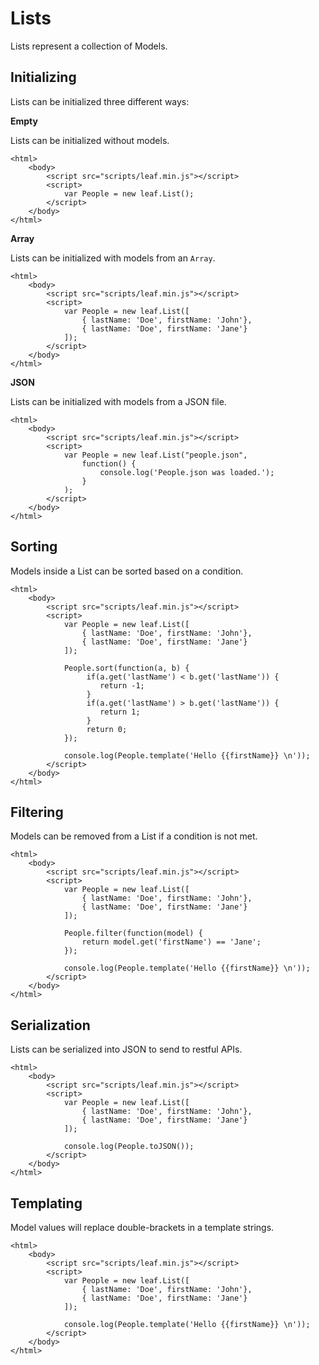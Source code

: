 # Lists

Lists represent a collection of Models.

## Initializing

Lists can be initialized three different ways:

**Empty**

Lists can be initialized without models.

    <html>
        <body>
            <script src="scripts/leaf.min.js"></script>
            <script>
                var People = new leaf.List();
            </script>
        </body>
    </html>        

**Array**

Lists can be initialized with models from an `Array`.

    <html>
        <body>
            <script src="scripts/leaf.min.js"></script>
            <script>
                var People = new leaf.List([
					{ lastName: 'Doe', firstName: 'John'},
					{ lastName: 'Doe', firstName: 'Jane'}	               
                ]);
            </script>
        </body>
    </html>    

**JSON**

Lists can be initialized with models from a JSON file.

    <html>
        <body>
            <script src="scripts/leaf.min.js"></script>
            <script>
                var People = new leaf.List("people.json", 
                    function() {
                        console.log('People.json was loaded.');
                    }
                );
            </script>
        </body>
    </html>

## Sorting

Models inside a List can be sorted based on a condition.

    <html>
        <body>
            <script src="scripts/leaf.min.js"></script>
            <script>
                var People = new leaf.List([
					{ lastName: 'Doe', firstName: 'John'},
					{ lastName: 'Doe', firstName: 'Jane'}	       
                ]);
                
                People.sort(function(a, b) {
    				 if(a.get('lastName') < b.get('lastName')) {
    				 	return -1;
    				 }
    				 if(a.get('lastName') > b.get('lastName')) {
    				 	return 1;
    				 }
    				 return 0;                    
                });
                
                console.log(People.template('Hello {{firstName}} \n'));
            </script>
        </body>
    </html>

## Filtering

Models can be removed from a List if a condition is not met.

    <html>
        <body>
            <script src="scripts/leaf.min.js"></script>
            <script>
                var People = new leaf.List([
					{ lastName: 'Doe', firstName: 'John'},
					{ lastName: 'Doe', firstName: 'Jane'}	               
                ]);
                
                People.filter(function(model) {
                    return model.get('firstName') == 'Jane';
                });
                
                console.log(People.template('Hello {{firstName}} \n'));
            </script>
        </body>
    </html>    

## Serialization

Lists can be serialized into JSON to send to restful APIs.
 
    <html>
        <body>
            <script src="scripts/leaf.min.js"></script>
            <script>
                var People = new leaf.List([
					{ lastName: 'Doe', firstName: 'John'},
					{ lastName: 'Doe', firstName: 'Jane'}	               
                ]);
                
                console.log(People.toJSON());
            </script>
        </body>
    </html>

## Templating

Model values will replace double-brackets in a template strings.
 
    <html>
        <body>
            <script src="scripts/leaf.min.js"></script>
            <script>
                var People = new leaf.List([
					{ lastName: 'Doe', firstName: 'John'},
					{ lastName: 'Doe', firstName: 'Jane'}	               
                ]);
                
                console.log(People.template('Hello {{firstName}} \n'));
            </script>
        </body>
    </html>